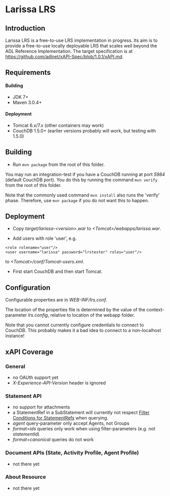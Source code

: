 # Larissa LRS

## Introduction

Larissa LRS is a free-to-use LRS implementation in progress. 
Its aim is to provide a free-to-use locally deployable LRS that scales well beyond the ADL Reference Implementation.
The target specification is at https://github.com/adlnet/xAPI-Spec/blob/1.0.1/xAPI.md.

## Requirements

#### Building
* JDK 7+
* Maven 3.0.4+

#### Deployment
* Tomcat 6.x/7.x (other containers may work)
* CouchDB 1.5.0+ (earlier versions probably will work, but testing with 1.5.0)

## Building
* Run `mvn package` from the root of this folder.

You may run an integration-test if you have a CouchDB running
at port _5984_ (default CouchDB port). You do this by running the command
`mvn verify` from the root of this folder.

Note that the commonly used command `mvn install` also runs the 'verify' 
phase. Therefore, use `mvn package` if you do not want this to happen.

## Deployment
* Copy _target/larissa-&lt;version&gt;.war_ to _&lt;Tomcat&gt;/webapps/larissa.war_.

* Add users with role 'user', e.g.
```
<role rolename="user"/>
<user username="larissa" password="lrstester" roles="user"/>
```
to _&lt;Tomcat&gt;/conf/Tomcat-users.xml_.


* First start CouchDB and then start Tomcat.

## Configuration
Configurable properties are in _WEB-INF/lrs.conf_. 

The location of the properties file is  determined by the value of the 
context-parameter _lrs.config_, relative to location of the webapp folder.

Note that you cannot currently configure credentials to connect to CouchDB.
This probably makes it a bad idea to connect to a non-localhost instance!

## xAPI Coverage

### General
* no OAUth support yet
* _X-Experience-API-Version_ header is ignored
 
### Statement API
* no support for attachments
* a StatementRef in a SubStatement will currently not respect <a href="https://github.com/adlnet/xAPI-Spec/blob/master/xAPI.md#filter-conditions-for-statementrefs">Filter Conditions for StatementRefs</a> when querying.
* _agent_ query-parameter only accept Agents, not Groups
* _format=ids_ queries only work when using filter-parameters (e.g. not _statementId_)
* _format=canonical_ queries do not work

### Document APIs (State, Activity Profile, Agent Profile)
* not there yet

### About Resource
* not there yet

